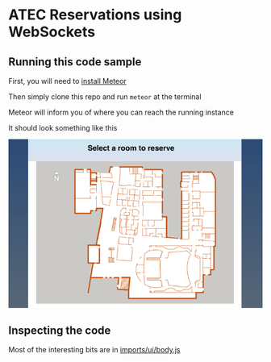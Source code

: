# ATEC Reservations using WebSockets

## Running this code sample

First, you will need to [install Meteor](https://meteor.com/install)

Then simply clone this repo and run `meteor` at the terminal

Meteor will inform you of where you can reach the running instance

It should look something like this

![Screenshot of app](screenshot.png)

## Inspecting the code

Most of the interesting bits are in [imports/ui/body.js](imports/ui/body.js)
